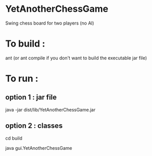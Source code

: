 # YetAnotherChessGame
Swing chess board for two players (no AI)

# To build :
ant (or ant compile if you don't want to build the executable jar file)

# To run :
## option 1 : jar file
java -jar dist/lib/YetAnotherChessGame.jar

## option 2 : classes
cd build

java gui.YetAnotherChessGame

